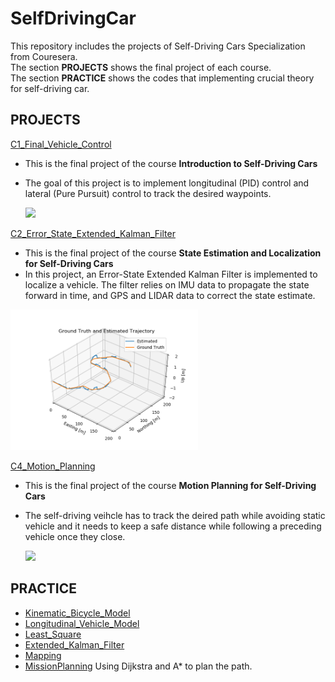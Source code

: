 # SelfDrivingCar
This repository includes the projects of Self-Driving Cars Specialization from Couresera.\
The section __PROJECTS__ shows the final project of each course.\
The section __PRACTICE__ shows the codes that implementing crucial theory for self-driving car.

## PROJECTS

[C1_Final_Vehicle_Control](C1_Final_Vehicle_Control)
* This is the final project of the course __Introduction to Self-Driving Cars__
* The goal of this project is to implement longitudinal (PID) control and lateral (Pure Pursuit) control to track the desired waypoints.

   <img src="https://github.com/jhchang903/SelfDrivingCar/blob/master/C1_Final_Vehicle_Control/SimResultGIF.gif" width="250">
   
[C2_Error_State_Extended_Kalman_Filter](C2_Error_State_Extended_Kalman_Filter/Error-State_Extended_Kalman_Filter.ipynb)
* This is the final project of the course __State Estimation and Localization for Self-Driving Cars__
* In this project, an Error-State Extended Kalman Filter is implemented to localize a vehicle. The filter relies on IMU data to propagate the state forward in time, and GPS and LIDAR data to correct the state estimate.

<img src="https://github.com/jhchang903/SelfDrivingCar/blob/master/C2_Error_State_Extended_Kalman_Filter/Result.png" width="300">
  
[C4_Motion_Planning](C4_Motion_Planning)
* This is the final project of the course __Motion Planning for Self-Driving Cars__
* The self-driving veihcle has to track the deired path while avoiding static vehicle and it needs to keep a safe distance while following a preceding vehicle once they close.

  <img src="https://github.com/jhchang903/SelfDrivingCar/blob/master/C4_Motion_Planning/modify_traj.gif" width="250">
  
  
## PRACTICE
* [Kinematic_Bicycle_Model](Kinematic_Bicycle_Model/Kinematic_Bicycle_Model.ipynb)
* [Longitudinal_Vehicle_Model](Longitudinal_Vehicle_Model/Longitudinal_Vehicle_Model.ipynb)
* [Least_Square](Least_Square/C2M1L2_LeastSquare-RecursiveEstimator.ipynb)
* [Extended_Kalman_Filter](Extended_Kalman_Filter/C2M2L2_EKF_StateEstimation.ipynb)
* [Mapping](Mapping/Mapping.ipynb)
* [MissionPlanning](MissionPlanning/Mission_Planning.ipynb)
   Using Dijkstra and A* to plan the path.

